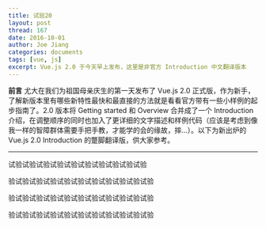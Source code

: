 ```yaml
---
title: 试验20
layout: post
thread: 167
date: 2016-10-01
author: Joe Jiang
categories: documents
tags: [vue, js]
excerpt: Vue.js 2.0 于今天早上发布，这里是非官方 Introduction 中文翻译版本
---
```


**前言** 尤大在我们为祖国母亲庆生的第一天发布了 Vue.js 2.0 正式版，作为新手，了解新版本里有哪些新特性最快和最直接的方法就是看看官方带有一些小样例的起步指南了。2.0 版本将 Getting started 和 Overview 合并成了一个 Introduction 介绍，在调整顺序的同时也加入了更详细的文字描述和样例代码（应该是考虑到像我一样的智障群体需要手把手教，才能学的会的缘故，摔...）。以下为新出炉的 Vue.js 2.0 Introduction 的蹩脚翻译版，供大家参考。

----
试验试验试验试验试验试验试验试验试验试验

验试验试验试验试验试验试验试验试验试验试验

验试验试验试验试验试验试验试验试验试验试验

验试验试验试验试验试验试验试验试验试验试验